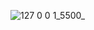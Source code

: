 ![127 0 0 1_5500_](https://github.com/drelocatelli/modern-html-inputs/assets/32282846/00c7a86e-7fbd-4dae-987d-294301b9fa14)
